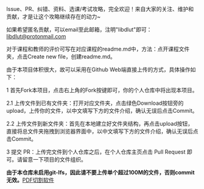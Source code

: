 Issue、PR、纠错、资料、选课/考试攻略，完全欢迎！来自大家的关注、维护和贡献，才是让这个攻略继续存在的动力~

如果希望匿名贡献，可以email至此邮箱，注明"libdlut"即可：libdlut@protonmail.com

对于课程和教师的评价可写在对应课程的readme.md中，方法：点开课程文件夹，点击Create new file，创建readme.md。

由于本项目体积很大，故可以采用在Github Web端直接上传的方式，具体操作如下：

1 首先Fork本项目，点击右上角的Fork按键即可，你的个人仓库中将出现本项目。

2.1 上传文件到已有文件夹：打开对应文件夹，点击绿色Download按钮旁的upload，上传你的文件，以中文填写下方的文件介绍，确认无误后点击Commit。

2.2 上传文件到新文件夹：首先在本地建立好文件夹结构，再点击upload按钮，直接将总文件夹拖拽到浏览器界面中，以中文填写下方的文件介绍，确认无误后点击Commit。

3 提交 PR：上传完文件到个人仓库之后，在个人仓库主页点击 Pull Request 即可。请留意一下项目的文件组织。

**由于本仓库未启用git-lfs，因此请不要上传单个超过100M的文件，否则commit无效。**[PDF切割软件](https://pdfsam.org/zh/download-pdfsam-basic/)
